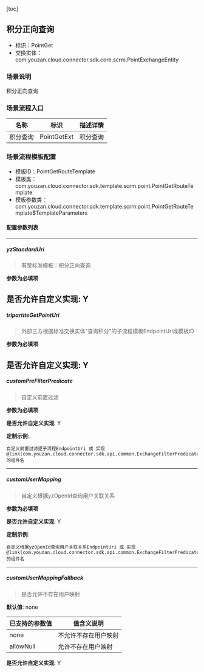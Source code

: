 [toc]

## 积分正向查询
- 标识：PointGet
- 交换实体：com.youzan.cloud.connector.sdk.core.scrm.PointExchangeEntity
### 场景说明
积分正向查询
### 场景流程入口

名称 | 标识 | 描述详情
---|---|---
积分查询 | PointGetExt | 积分查询

### 场景流程模板配置
- 模板ID：PointGetRouteTemplate
- 模板类：com.youzan.cloud.connector.sdk.template.scrm.point.PointGetRouteTemplate
- 模板参数类：com.youzan.cloud.connector.sdk.template.scrm.point.PointGetRouteTemplate$TemplateParameters

#### 配置参数列表

---
##### yzStandardUri
> 有赞标准模板：积分正向查询

**参数为必填项**


**是否允许自定义实现**: Y
---
##### tripartiteGetPointUri
> 外部三方根据标准交换实体"查询积分"的子流程模板EndpointUri或模板ID

**参数为必填项**


**是否允许自定义实现**: Y
---
##### customPreFilterPredicate
> 自定义前置过滤

**参数为必填项**


**是否允许自定义实现**: Y

**定制示例**:
```
自定义前置过滤逻子流程EndpointUri 或 实现@link(com.youzan.cloud.connector.sdk.api.common.ExchangeFilterPredicate)的组件名
```
---
##### customUserMapping
> 自定义根据yzOpenId查询用户关联关系

**参数为必填项**


**是否允许自定义实现**: Y

**定制示例**:
```
自定义根据yzOpenId查询用户关联关系EndpointUri 或 实现@link(com.youzan.cloud.connector.sdk.api.common.ExchangeFilterPredicate)的组件名
```
---
##### customUserMappingFallback
> 是否允许不存在用户映射

**默认值**: none

已支持的参数值 | 值含义说明
---|---
none | 不允许不存在用户映射
allowNull | 允许不存在用户映射

**是否允许自定义实现**: Y

